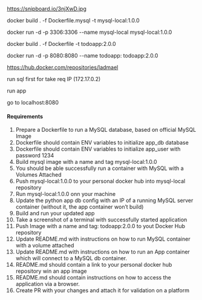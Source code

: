 https://snipboard.io/3njXwD.jpg


docker build . -f Dockerfile.mysql -t mysql-local:1.0.0

docker run -d -p 3306:3306 --name mysql-local mysql-local:1.0.0


docker build . -f Dockerfile -t todoapp:2.0.0

docker run -d -p 8080:8080 --name todoapp: todoapp:2.0.0

https://hub.docker.com/repositories/ladmael

run sql first for take req IP (172.17.0.2)

run app

go to localhost:8080

#### Requirements
1. Prepare a Dockerfile to run a MySQL database, based on official MySQL Image
2. Dockerfile should contain ENV variables to initialize app_db database
3. Dockerfile should contain ENV variables to initialize app_user with password 1234
4. Build mysql image with a name and tag mysql-local:1.0.0
5. You should be able successfully run a container with MySQL with a Volumes Attached
6. Push mysql-local:1.0.0 to your personal docker hub into mysql-local repository
7. Run mysql-local:1.0.0 onn your machine
8. Update the python app db config with an IP of a running MySQL server container (without it, the app container won’t build)
9. Build and run your updated app
10. Take a screenshot of a terminal with successfully started application
11. Push Image with a name and tag: todoapp:2.0.0 to yout Docker Hub repository
12. Update README.md with instructions on how to run MySQL container with a volume attached
13. Update README.md with instructions on how to run an App container which will connect to a MySQL db container.
14. README.md should contain a link to your personal docker hub repository win an app image
15. README.md should contain instructions on how to access the application via a browser.
16. Create PR with your changes and attach it for validation on a platform
